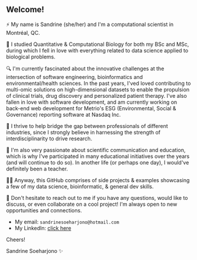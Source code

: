 ## Welcome!

⚡ My name is Sandrine (she/her) and I'm a computational scientist in Montréal, QC.

🔭 I studied Quantitative & Computational Biology for both my BSc and MSc, during which I fell in love with everything related to data science applied to biological problems.

🔍 I'm currently fascinated about the innovative challenges at the intersection of software engineering, bioinformatics and environmental/health sciences. In the past years, I'ved loved contributing to multi-omic solutions on high-dimensional datasets to enable the propulsion of clinical trials, drug discovery and personalized patient therapy. I've also fallen in love with software development, and am currently working on back-end web development for Metrio's ESG (Environmental, Social & Governance) reporting software at Nasdaq Inc.

🔗 I thrive to help bridge the gap between professionals of different industries, since I strongly believe in harnessing the strength of interdisciplinarity to drive research.

🌱 I'm also very passionate about scientific communication and education, which is why I've participated in many educational initiatives over the years (and will continue to do so). In another life (or perhaps one day), I would've definitely been a teacher.

👩‍💻 Anyway, this GitHub comprises of side projects & examples showcasing a few of my data science, bioinformatic, & general dev skills.

💬 Don't hesitate to reach out to me if you have any questions, would like to discuss, or even collaborate on a cool project! I'm always open to new opportunities and connections.  
* My email: `sandrinesoeharjono@hotmail.com`  
* My LinkedIn: [click here](https://www.linkedin.com/in/sandrine-soeharjono-917346193/)  

Cheers!

Sandrine Soeharjono ✨
